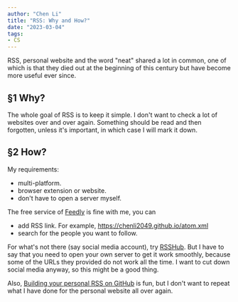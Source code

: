 ```yaml
---
author: "Chen Li"
title: "RSS: Why and How?"
date: "2023-03-04"
tags: 
- CS
---
```


RSS, personal website and the word "neat" shared a lot in common, one of which is that they died out at the beginning of this century but have become more useful ever since.

## §1 Why?

The whole goal of RSS is to keep it simple. I don't want to check a lot of websites over and over again. Something should be read and then forgotten, unless it's important, in which case I will mark it down.

## §2 How?

My requirements:

- multi-platform.
- browser extension or website.
- don't have to open a server myself.

The free service of [Feedly](https://feedly.com/) is fine with me, you can

- add RSS link. For example, https://chenli2049.github.io/atom.xml
- search for the people you want to follow.

For what's not there (say social media account), try [RSSHub](https://docs.rsshub.app/). But I have to say that you need to open your own server to get it work smoothly, because some of the URLs they provided do not work all the time. I want to cut down social media anyway, so this might be a good thing.

Also, [Building your personal RSS on GitHub](https://yufree.cn/cn/2018/03/24/blogdown-rss/) is fun, but I don't want to repeat what I have done for the personal website all over again.

